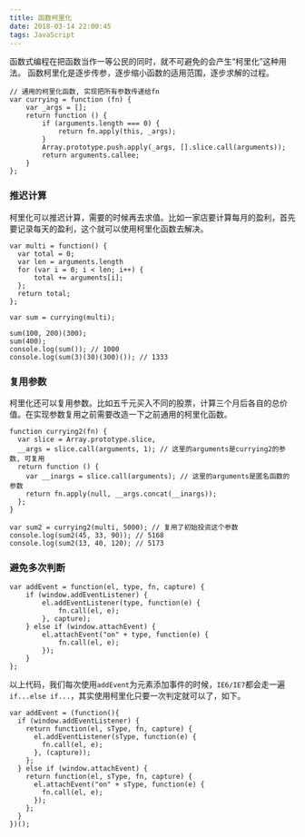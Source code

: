 ```yaml
---
title: 函数柯里化
date: 2018-03-14 22:00:45
tags: JavaScript
---
```

函数式编程在把函数当作一等公民的同时，就不可避免的会产生“柯里化”这种用法。
函数柯里化是逐步传参，逐步缩小函数的适用范围，逐步求解的过程。
```
// 通用的柯里化函数, 实现把所有参数传递给fn
var currying = function (fn) {
    var _args = [];
    return function () {
        if (arguments.length === 0) {
            return fn.apply(this, _args);
        }
        Array.prototype.push.apply(_args, [].slice.call(arguments));
        return arguments.callee;
    }
};
```
<!-- more -->
### 推迟计算
柯里化可以推迟计算，需要的时候再去求值。比如一家店要计算每月的盈利，首先要记录每天的盈利，这个就可以使用柯里化函数去解决。
```
var multi = function() {
  var total = 0;
  var len = arguments.length
  for (var i = 0; i < len; i++) {
      total += arguments[i];
  };
  return total;
};

var sum = currying(multi);

sum(100, 200)(300);
sum(400);
console.log(sum()); // 1000
console.log(sum(3)(30)(300)()); // 1333
```

### 复用参数
柯里化还可以复用参数。比如五千元买入不同的股票，计算三个月后各自的总价值。在实现参数复用之前需要改造一下之前通用的柯里化函数。
```
function currying2(fn) {
  var slice = Array.prototype.slice,
  __args = slice.call(arguments, 1); // 这里的arguments是currying2的参数, 可复用
  return function () {
    var __inargs = slice.call(arguments); // 这里的arguments是匿名函数的参数
    return fn.apply(null, __args.concat(__inargs));
  };
}
```
```
var sum2 = currying2(multi, 5000); // 复用了初始投资这个参数
console.log(sum2(45, 33, 90)); // 5168
console.log(sum2(13, 40, 120); // 5173
```
### 避免多次判断
```
var addEvent = function(el, type, fn, capture) {
    if (window.addEventListener) {
        el.addEventListener(type, function(e) {
            fn.call(el, e);
        }, capture);
    } else if (window.attachEvent) {
        el.attachEvent("on" + type, function(e) {
            fn.call(el, e);
        });
    } 
};
```
以上代码，我们每次使用`addEvent`为元素添加事件的时候，`IE6/IE7`都会走一遍`if...else if...`，其实使用柯里化只要一次判定就可以了，如下。
```
var addEvent = (function(){
  if (window.addEventListener) {
    return function(el, sType, fn, capture) {
      el.addEventListener(sType, function(e) {
        fn.call(el, e);
      }, (capture));
    };
  } else if (window.attachEvent) {
    return function(el, sType, fn, capture) {
      el.attachEvent("on" + sType, function(e) {
        fn.call(el, e);
      });
    };
  }
})();
```
